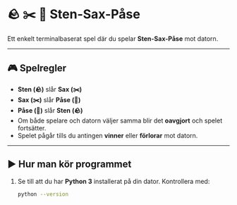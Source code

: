 # 🪨 ✂️ 📄 Sten-Sax-Påse

Ett enkelt terminalbaserat spel där du spelar **Sten-Sax-Påse** mot datorn.

---

## 🎮 Spelregler

- **Sten (🪨)** slår **Sax (✂️)**
- **Sax (✂️)** slår **Påse (📄)**
- **Påse (📄)** slår **Sten (🪨)**
- Om både spelare och datorn väljer samma blir det **oavgjort** och spelet fortsätter.
- Spelet pågår tills du antingen **vinner** eller **förlorar** mot datorn.

---

## ▶️ Hur man kör programmet

1. Se till att du har **Python 3** installerat på din dator.
   Kontrollera med:
   ```bash
   python --version
   ```
